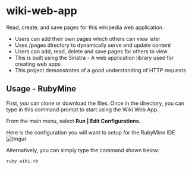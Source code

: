 # wiki-web-app
Read, create, and save pages for this wikipedia web application.

* Users can add their own pages which others can view later
* Uses /pages directory to dynamically serve and update content
* Users can add, read, delete and save pages for others to view
* This is built using the Sinatra - A web application library used for creating web apps
* This project demonstrates of a good understanding of HTTP requests

## Usage - RubyMine
First, you can clone or download the files. Once in the directory, you can type in this command prompt to start using the Wiki Web App.

From the main menu, select **Run | Edit Configurations.**  
 
Here is the configuration you will want to setup for the RubyMine IDE
![Imgur](https://i.imgur.com/1fdLF9d.png)

Alternatively, you can simply type the command shown below:
```shell script
ruby wiki.rb
```
